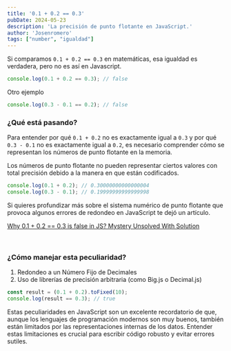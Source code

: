 ```yaml
---
title: '0.1 + 0.2 == 0.3'
pubDate: 2024-05-23
description: 'La precisión de punto flotante en JavaScript.'
author: 'Josenromero'
tags: ["number", "igualdad"]
---
```


Si comparamos `0.1 + 0.2 == 0.3` en matemáticas, esa igualdad es verdadera, pero no es así en Javascript.

```js
console.log(0.1 + 0.2 == 0.3); // false
```

Otro ejemplo

```js
console.log(0.3 - 0.1 == 0.2); // false
```

### ¿Qué está pasando?

Para entender por qué `0.1 + 0.2` no es exactamente igual a `0.3` y por qué `0.3 - 0.1` no es exactamente igual a `0.2`, es necesario comprender cómo se representan los números de punto flotante en la memoria. 

Los números de punto flotante no pueden representar ciertos valores con total precisión debido a la manera en que están codificados.

```js
console.log(0.1 + 0.2); // 0.30000000000000004
console.log(0.3 - 0.1); // 0.19999999999999998
```

Si quieres profundizar más sobre el sistema numérico de punto flotante que provoca algunos errores de redondeo en JavaScript te dejó un artículo.

<a href='https://gauravkk22.medium.com/why-0-1-0-2-0-3-is-false-in-js-mystery-unsolved-with-solution-4f7db2755f18' target='_blank' rel='noreferrer'>Why 0.1 + 0.2 == 0.3 is false in JS? Mystery Unsolved With Solution</a>

<br>

### ¿Cómo manejar esta peculiaridad?

1. Redondeo a un Número Fijo de Decimales
2. Uso de librerías de precisión arbitraria (como Big.js o Decimal.js)

```js
const result = (0.1 + 0.2).toFixed(10);
console.log(result == 0.3); // true
```

Estas peculiaridades en JavaScript son un excelente recordatorio de que, aunque los lenguajes de programación modernos son muy buenos, también están limitados por las representaciones internas de los datos. Entender estas limitaciones es crucial para escribir código robusto y evitar errores sutiles.